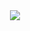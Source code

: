 <div align="center">
  <img src="https://readme-typing-svg.herokuapp.com?font=Fira+Code&size=28&pause=1000&color=00F7FF&center=true&vCenter=true&width=435&lines=Welcome+to+My+Terminal;Loading+Profile...;Ready+to+explore+🚀" />
</div>

